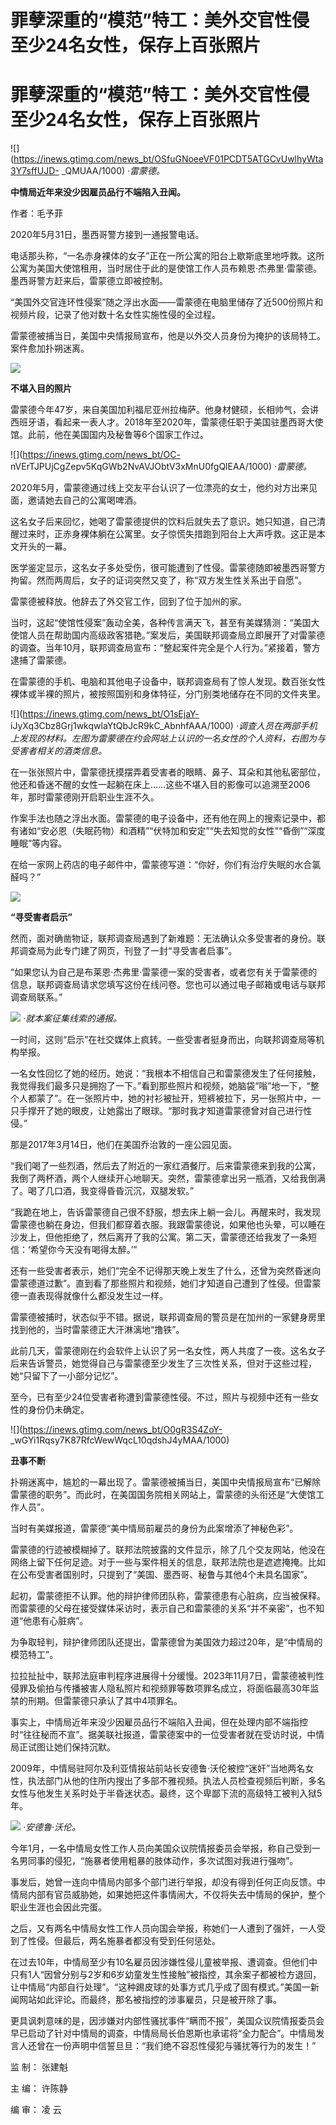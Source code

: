 # 罪孽深重的“模范”特工：美外交官性侵至少24名女性，保存上百张照片

# 罪孽深重的“模范”特工：美外交官性侵至少24名女性，保存上百张照片

![](https://inews.gtimg.com/news_bt/OSfuGNoeeVF01PCDT5ATGCvUwlhyWta3Y7sffUJD-
_QMUAA/1000) _·雷蒙德。_

**中情局近年来没少因雇员品行不端陷入丑闻。**

作者：毛予菲

2020年5月31日，墨西哥警方接到一通报警电话。

电话那头称，“一名赤身裸体的女子”正在一所公寓的阳台上歇斯底里地呼救。这所公寓为美国大使馆租用，当时居住于此的是使馆工作人员布赖恩·杰弗里·雷蒙德。墨西哥警方赶来后，雷蒙德立即被控制。

“美国外交官连环性侵案”随之浮出水面——雷蒙德在电脑里储存了近500份照片和视频片段，记录了他对数十名女性实施性侵的全过程。

雷蒙德被捕当日，美国中央情报局宣布，他是以外交人员身份为掩护的该局特工。案件愈加扑朔迷离。

![](https://inews.gtimg.com/news_bt/ObNtrXAS73q081mAK8OjqNVZJnWTjiapQdSAI4SgoW87YAA/1000)

**不堪入目的照片**

雷蒙德今年47岁，来自美国加利福尼亚州拉梅萨。他身材健硕，长相帅气，会讲西班牙语，看起来一表人才。2018年至2020年，雷蒙德任职于美国驻墨西哥大使馆。此前，他在美国国内及秘鲁等6个国家工作过。

![](https://inews.gtimg.com/news_bt/OC-
nVErTJPUjCgZepv5KqGWb2NvAVJObtV3xMnU0fgQlEAA/1000) _·雷蒙德。_

2020年5月，雷蒙德通过线上交友平台认识了一位漂亮的女士，他约对方出来见面，邀请她去自己的公寓喝啤酒。

这名女子后来回忆，她喝了雷蒙德提供的饮料后就失去了意识。她只知道，自己清醒过来时，正赤身裸体躺在公寓里。女子惊慌失措跑到阳台上大声呼救。这正是本文开头的一幕。

医学鉴定显示，这名女子多处受伤，很可能遭到了性侵。雷蒙德随即被墨西哥警方拘留。然而两周后，女子的证词突然又变了，称“双方发生性关系出于自愿”。

雷蒙德被释放。他辞去了外交官工作，回到了位于加州的家。

当时，这起“使馆性侵案”轰动全美，各种传言满天飞，甚至有美媒猜测：“美国大使馆人员在帮助国内高级政客猎艳。”案发后，美国联邦调查局立即展开了对雷蒙德的调查。当年10月，联邦调查局宣布：“整起案件完全是个人行为。”紧接着，警方逮捕了雷蒙德。

在雷蒙德的手机、电脑和其他电子设备中，联邦调查局有了惊人发现。数百张女性裸体或半裸的照片，被按照国别和身体特征，分门别类地储存在不同的文件夹里。

![](https://inews.gtimg.com/news_bt/O1sEjaY-
iJyXq3Cbz8Grj1wkqwlaYtQbJcR9kC_AbnhfAAA/1000)
_·调查人员在两部手机上发现的材料。左图为雷蒙德在约会网站上认识的一名女性的个人资料，右图为与受害者相关的酒类信息。_

在一张张照片中，雷蒙德抚摸摆弄着受害者的眼睛、鼻子、耳朵和其他私密部位，他还和昏迷不醒的女性一起躺在床上……这些不堪入目的影像可以追溯至2006年，那时雷蒙德刚开启职业生涯不久。

作案手法也随之浮出水面。雷蒙德的电子设备中，还有他在网上的搜索记录中，都有诸如“安必恩（失眠药物）和酒精”“伏特加和安定”“失去知觉的女性”“昏倒”“深度睡眠”等内容。

在给一家网上药店的电子邮件中，雷蒙德写道：“你好，你们有治疗失眠的水合氯醛吗？”

![](https://inews.gtimg.com/news_bt/Ov3oeq6FvvlNeMGeyFSmy_g-8k2-4ktUQHrfb7X3IZJwMAA/1000)

**“寻受害者启示”**

然而，面对确凿物证，联邦调查局遇到了新难题：无法确认众多受害者的身份。联邦调查局为此专门建了网页，刊登了一封“寻受害者启事”。

“如果您认为自己是布莱恩·杰弗里·雷蒙德一案的受害者，或者您有关于雷蒙德的信息，联邦调查局请求您填写这份在线问卷。您也可以通过电子邮箱或电话与联邦调查局联系。”

![](https://inews.gtimg.com/news_bt/OV5bGdla_Fv7xp7XbCjr-C1V8YIZa-6GNUBT4AwfSmJ3gAA/1000)
_·就本案征集线索的通报。_

一时间，这则“启示”在社交媒体上疯转。一些受害者挺身而出，向联邦调查局等机构举报。

一名女性回忆了她的经历。她说：“我根本不相信自己和雷蒙德发生了任何接触，我觉得我们最多只是拥抱了一下。”看到那些照片和视频，她脑袋“嗡”地一下，“整个人都蒙了”。在一张照片中，她的衬衫被扯开，短裤被拉下，另一张照片中，一只手撑开了她的眼皮，让她露出了眼球。“那时我才知道雷蒙德曾对自己进行性侵。”

那是2017年3月14日，他们在美国乔治敦的一座公园见面。

“我们喝了一些烈酒，然后去了附近的一家红酒餐厅。后来雷蒙德来到我的公寓，我倒了两杯酒，两个人继续开心地聊天。突然，雷蒙德拿出另一瓶酒，又给我倒满了。喝了几口酒，我变得昏昏沉沉，双腿发软。”

“我跪在地上，告诉雷蒙德自己很不舒服，想去床上躺一会儿。再醒来时，我发现雷蒙德也躺在身边，但我们都穿着衣服。我跟雷蒙德说，如果他也头晕，可以睡在沙发上，但他拒绝了，然后离开了我的公寓。第二天，雷蒙德还给我发了一条短信：‘希望你今天没有喝得太醉。’”

还有一些受害者表示，她们“完全不记得那天晚上发生了什么，还曾为突然昏迷向雷蒙德道过歉”。直到看了那些照片和视频，她们才知道自己遭到了性侵。但雷蒙德一直表现得就像什么都没发生过一样。

雷蒙德被捕时，状态似乎不错。据说，联邦调查局的警员是在加州的一家健身房里找到他的，当时雷蒙德正大汗淋漓地“撸铁”。

此前几天，雷蒙德刚在约会软件上认识了另一名女性，两人共度了一夜。这名女子后来告诉警员，她觉得自己与雷蒙德至少发生了三次性关系，但对于这些过程，她“只留下了一小部分记忆”。

至今，已有至少24位受害者称遭到雷蒙德性侵。不过，照片与视频中还有一些女性的身份仍未确定。

![](https://inews.gtimg.com/news_bt/O0gR3S4ZoY-
_wGYi1Rqsy7K87RfcWewWqcL10qdshJ4yMAA/1000)

**丑事不断**

扑朔迷离中，尴尬的一幕出现了。雷蒙德被捕当日，美国中央情报局宣布“已解除雷蒙德的职务”。而此时，在美国国务院相关网站上，雷蒙德的头衔还是“大使馆工作人员”。

当时有美媒报道，雷蒙德“美中情局前雇员的身份为此案增添了神秘色彩”。

雷蒙德的行迹被模糊掉了。联邦法院披露的文件显示，除了几个交友网站，他没在网络上留下任何足迹。对于一些与案件相关的信息，联邦法院也是遮遮掩掩。比如在公布受害者国别时，只提到了“美国、墨西哥、秘鲁与其他4个未具名国家”。

起初，雷蒙德拒不认罪。他的辩护律师团队称，雷蒙德患有心脏病，应当被保释。而雷蒙德的父母在接受媒体采访时，表示自己和雷蒙德的关系“并不亲密”，也不知道“他患有心脏病”。

为争取轻判，辩护律师团队还提出，雷蒙德曾为美国效力超过20年，是“中情局的模范特工”。

拉拉扯扯中，联邦法庭审判程序进展得十分缓慢。2023年11月7日，雷蒙德被判性侵罪及偷拍与传播被害人隐私照片和视频罪等数项罪名成立，将面临最高30年监禁的刑期。但雷蒙德只承认了其中4项罪名。

事实上，中情局近年来没少因雇员品行不端陷入丑闻，但在处理内部不端指控时“往往秘而不宣”。据美联社报道，雷蒙德案中的一位受害者就在受访时说，中情局正试图让她们保持沉默。

2009年，中情局驻阿尔及利亚情报站前站长安德鲁·沃伦被控“迷奸”当地两名女性，执法部门从他的住所内搜出了多部不雅视频。执法人员检查视频后判断，多名女性与他发生关系时处于半昏迷状态。最终，这个卑鄙下流的高级特工被判入狱5年。

![](https://inews.gtimg.com/news_bt/OYrbcgCfShlr1vtC3ugvmfYl8UrFQIcVtQwMh_azp3tKIAA/1000)
_·安德鲁·沃伦。_

今年1月，一名中情局女性工作人员向美国众议院情报委员会举报，称自己受到一名男同事的侵犯，“施暴者使用粗暴的肢体动作，多次试图对我进行强吻”。

事发后，她曾一连向中情局内部多个部门进行举报，却没有得到任何正向反馈。中情局内部有官员威胁她，如果她把这件事情闹大，不仅将失去中情局的保护，整个职业生涯也会因此完蛋。

之后，又有两名中情局女性工作人员向国会举报，称她们一人遭到了强奸，一人受到了性侵。但最后，两名施暴者都没有受到任何惩处。

在过去10年，中情局至少有10名雇员因涉嫌性侵儿童被举报、遭调查。但他们中只有1人“因曾分别与2岁和6岁幼童发生性接触”被指控，其余案子都被检方退回，让中情局“内部自行处理”。“这种踢皮球的处事方式几乎成了固有模式。”美国一新闻网站如此评论。而最终，那名被指控的涉事雇员，只是被开除了事。

更具讽刺意味的是，因涉嫌对内部性骚扰事件“瞒而不报”，美国众议院情报委员会早已启动了针对中情局的调查，中情局局长伯恩斯也承诺将“全力配合”。中情局发言人还曾在一份声明中信誓旦旦：“我们绝不容忍性侵犯与骚扰等行为的发生！”

监 制： 张建魁

主 编： 许陈静

编 审： 凌 云

